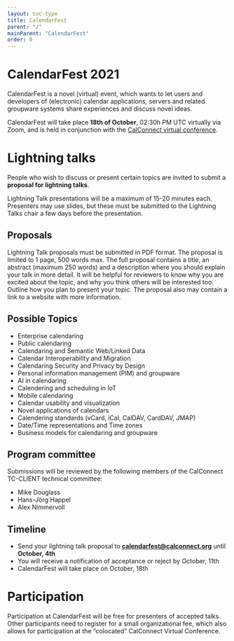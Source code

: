 ```yaml
---
layout: toc-type
title: CalendarFest
parent: "/"
mainParent: "CalendarFest"
order: 0
---
```


# CalendarFest 2021

CalendarFest is a novel (virtual) event, which wants to let users and developers of (electronic) calendar applications, servers and related groupware systems share experiences and discuss novel ideas. 

CalendarFest will take place **18th of October**, 02:30h PM UTC virtually via Zoom, and is held in conjunction with the [CalConnect virtual conference](https://www.calconnect.org/events/calconnect-virtual-conference-autumn-2021).

# Lightning talks

People who wish to discuss or present certain topics are invited to submit a **proposal for lightning talks**.

Lightning Talk presentations will be a maximum of 15-20 minutes each. Presenters may use slides, but these must be submitted to the Lightning Talks chair a few days before the presentation.

## Proposals

Lightning Talk proposals must be submitted in PDF format. The proposal is limited to 1 page, 500 words max. The full proposal contains a title, an abstract (maximum 250 words) and a description where you should explain your talk in more detail. It will be helpful for reviewers to know why you are excited about the topic, and why you think others will be interested too. Outline how you plan to present your topic. The proposal also may contain a link to a website with more information.

## Possible Topics

* Enterprise calendaring
* Public calendaring
* Calendaring and Semantic Web/Linked Data
* Calendar Interoperability and Migration
* Calendaring Security and Privacy by Design
* Personal information management (PIM) and groupware
* AI in calendaring
* Calendering and scheduling in IoT
* Mobile calendaring
* Calendar usability and visualization
* Novel applications of calendars
* Calendering standards (vCard, iCal, CalDAV, CardDAV, JMAP)
* Date/Time representations and Time zones
* Business models for calendaring and groupware

## Program committee
Submissions will be reviewed by the following members of the CalConnect TC-CLIENT technical committee:
* Mike Douglass
* Hans-Jörg Happel
* Alex Nimmervoll

## Timeline

* Send your lightning talk proposal to **calendarfest@calconnect.org** until **October, 4th**
* You will receive a notification of acceptance or reject by October, 11th
* CalendarFest will take place on October, 18th

# Participation

Participation at CalendarFest will be free for presenters of accepted talks. Other participants need to register for a small organizational fee, which also allows for participation at the  “colocated” CalConnect Virtual Conference.
